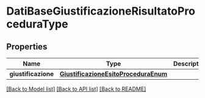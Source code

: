 # DatiBaseGiustificazioneRisultatoProceduraType

## Properties
Name | Type | Description | Notes
------------ | ------------- | ------------- | -------------
**giustificazione** | [**GiustificazioneEsitoProceduraEnum**](GiustificazioneEsitoProceduraEnum.md) |  | 

[[Back to Model list]](../README.md#documentation-for-models) [[Back to API list]](../README.md#documentation-for-api-endpoints) [[Back to README]](../README.md)

